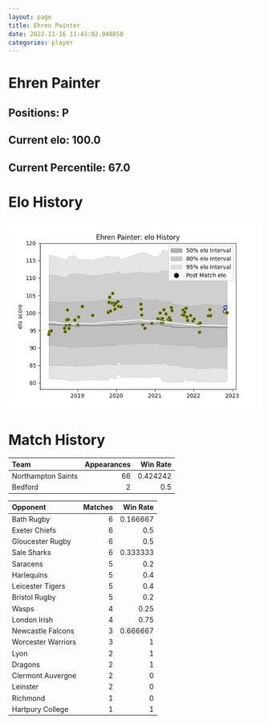 ```yaml
---  
layout: page  
title: Ehren Painter  
date: 2022-11-16 11:43:02.048858  
categories: player  
---
```

# Ehren Painter

## Positions: P

## Current elo: 100.0

## Current Percentile: 67.0

# Elo History


![elo history](history_EhrenPainter.png)
# Match History


| Team               |   Appearances |   Win Rate |
|:-------------------|--------------:|-----------:|
| Northampton Saints |            66 |   0.424242 |
| Bedford            |             2 |   0.5      |

| Opponent           |   Matches |   Win Rate |
|:-------------------|----------:|-----------:|
| Bath Rugby         |         6 |   0.166667 |
| Exeter Chiefs      |         6 |   0.5      |
| Gloucester Rugby   |         6 |   0.5      |
| Sale Sharks        |         6 |   0.333333 |
| Saracens           |         5 |   0.2      |
| Harlequins         |         5 |   0.4      |
| Leicester Tigers   |         5 |   0.4      |
| Bristol Rugby      |         5 |   0.2      |
| Wasps              |         4 |   0.25     |
| London Irish       |         4 |   0.75     |
| Newcastle Falcons  |         3 |   0.666667 |
| Worcester Warriors |         3 |   1        |
| Lyon               |         2 |   1        |
| Dragons            |         2 |   1        |
| Clermont Auvergne  |         2 |   0        |
| Leinster           |         2 |   0        |
| Richmond           |         1 |   0        |
| Hartpury College   |         1 |   1        |